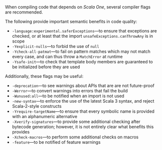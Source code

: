 When compiling code that depends on _Scala One_, several compiler flags are recommended.

The following provide important semantic benefits in code quality:
 - `-language:experimental.saferExceptions`—to ensure that exceptions are checked, or at least
   that the import `unsafeExceptions.canThrowAny` is in scope
 - `-Yexplicit-nulls`—to forbid the use of `null`
 - `-Ycheck-all-patmat`—to fail on pattern matches which may not match every case, and can thus
   throw a `MatchError` at runtime
 - `-Ysafe-init`—to check that template body members are guaranteed to be initialized before
   they are used

Additionally, these flags may be useful:
 - `-deprecation`—to see warnings about APIs that are are not future-proof
 - `-Werror`—to convert warnings into errors that fail the build
 - `-Wunused:all`—to be notified when an import is not used
 - `-new-syntax`—to enforce the use of the latest Scala 3 syntax, and reject Scala-2-style
   constructs
 - `-Yrequire-targetName`—to ensure that every symbolic name is provided with an alphanumeric
   alternative
 - `-Xverify-signatures`—to provide some additional checking after bytecode generation; however,
   it is not entirely clear what benefits this provides
 - `-Xcheck-macros`—to perform some additional checks on macros
 - `-feature`—to be notified of feature warnings
